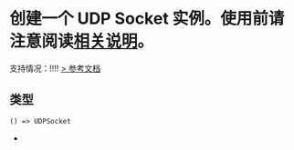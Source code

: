 # 创建一个 UDP Socket 实例。使用前请注意阅读[相关说明](https://developers.weixin.qq.com/miniprogram/dev/framework/ability/network.html)。
支持情况：!!!!
[> 参考文档
](https://developers.weixin.qq.com/miniprogram/dev/api/network/udp/wx.createUDPSocket.html)
## 类型[​](createUDPSocket.html#类型)
```tsx
() => UDPSocket
```

-
